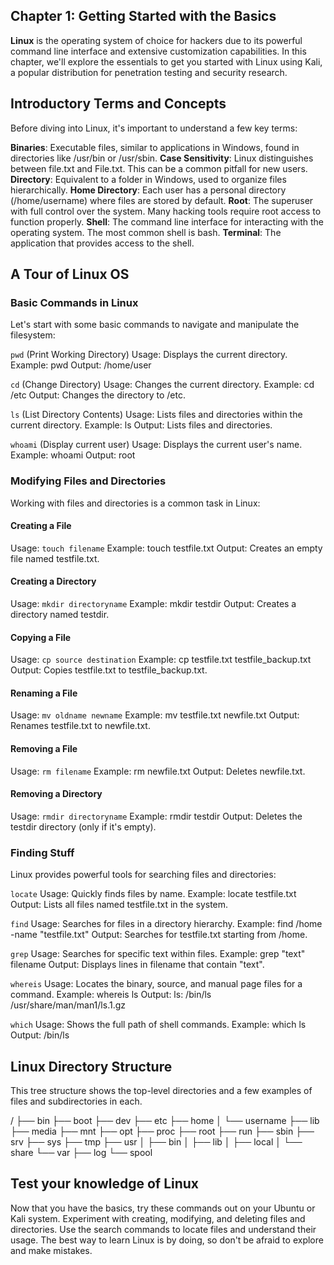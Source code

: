 ## Chapter 1: Getting Started with the Basics
**Linux** is the operating system of choice for hackers due to its powerful command line interface and extensive customization capabilities. In this chapter, we'll explore the essentials to get you started with Linux using Kali, a popular distribution for penetration testing and security research.

## Introductory Terms and Concepts
Before diving into Linux, it's important to understand a few key terms:

**Binaries**: Executable files, similar to applications in Windows, found in directories like /usr/bin or /usr/sbin.
**Case Sensitivity**: Linux distinguishes between file.txt and File.txt. This can be a common pitfall for new users.
**Directory**: Equivalent to a folder in Windows, used to organize files hierarchically.
**Home Directory**: Each user has a personal directory (/home/username) where files are stored by default.
**Root**: The superuser with full control over the system. Many hacking tools require root access to function properly.
**Shell**: The command line interface for interacting with the operating system. The most common shell is bash.
**Terminal**: The application that provides access to the shell.

## A Tour of Linux OS

### Basic Commands in Linux
Let's start with some basic commands to navigate and manipulate the filesystem:

`pwd` (Print Working Directory)
Usage: Displays the current directory.
Example: pwd
Output: /home/user

`cd` (Change Directory)
Usage: Changes the current directory.
Example: cd /etc
Output: Changes the directory to /etc.

`ls` (List Directory Contents)
Usage: Lists files and directories within the current directory.
Example: ls
Output: Lists files and directories.

`whoami` (Display current user)
Usage: Displays the current user's name.
Example: whoami
Output: root

### Modifying Files and Directories
Working with files and directories is a common task in Linux:

#### Creating a File
Usage: `touch filename`
Example: touch testfile.txt
Output: Creates an empty file named testfile.txt.

#### Creating a Directory
Usage: `mkdir directoryname`
Example: mkdir testdir
Output: Creates a directory named testdir.

#### Copying a File
Usage: `cp source destination`
Example: cp testfile.txt testfile_backup.txt
Output: Copies testfile.txt to testfile_backup.txt.

#### Renaming a File
Usage: `mv oldname newname`
Example: mv testfile.txt newfile.txt
Output: Renames testfile.txt to newfile.txt.

#### Removing a File
Usage: `rm filename`
Example: rm newfile.txt
Output: Deletes newfile.txt.

#### Removing a Directory
Usage: `rmdir directoryname`
Example: rmdir testdir
Output: Deletes the testdir directory (only if it's empty).

### Finding Stuff
Linux provides powerful tools for searching files and directories:

`locate`
Usage: Quickly finds files by name.
Example: locate testfile.txt
Output: Lists all files named testfile.txt in the system.

`find`
Usage: Searches for files in a directory hierarchy.
Example: find /home -name "testfile.txt"
Output: Searches for testfile.txt starting from /home.

`grep`
Usage: Searches for specific text within files.
Example: grep "text" filename
Output: Displays lines in filename that contain "text".

`whereis`
Usage: Locates the binary, source, and manual page files for a command.
Example: whereis ls
Output: ls: /bin/ls /usr/share/man/man1/ls.1.gz

`which`
Usage: Shows the full path of shell commands.
Example: which ls
Output: /bin/ls

## Linux Directory Structure
This tree structure shows the top-level directories and a few examples of files and subdirectories in each.

/
├── bin
├── boot
├── dev
├── etc
├── home
│   └── username
├── lib
├── media
├── mnt
├── opt
├── proc
├── root
├── run
├── sbin
├── srv
├── sys
├── tmp
├── usr
│   ├── bin
│   ├── lib
│   ├── local
│   └── share
└── var
    ├── log
    └── spool

## Test your knowledge of Linux
Now that you have the basics, try these commands out on your Ubuntu or Kali system. Experiment with creating, modifying, and deleting files and directories. Use the search commands to locate files and understand their usage. The best way to learn Linux is by doing, so don't be afraid to explore and make mistakes.
